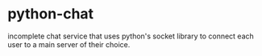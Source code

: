 # python-chat
incomplete chat service that uses python's socket library to connect each user to a main server of their choice.
